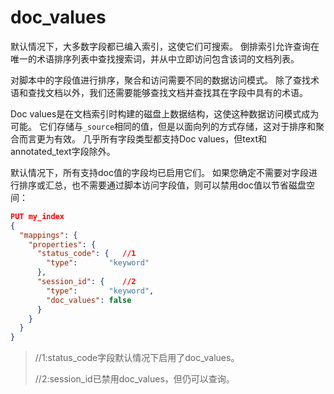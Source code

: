 # doc_values

默认情况下，大多数字段都已编入索引，这使它们可搜索。 倒排索引允许查询在唯一的术语排序列表中查找搜索词，并从中立即访问包含该词的文档列表。

对脚本中的字段值进行排序，聚合和访问需要不同的数据访问模式。 除了查找术语和查找文档以外，我们还需要能够查找文档并查找其在字段中具有的术语。

Doc values是在文档索引时构建的磁盘上数据结构，这使这种数据访问模式成为可能。 它们存储与`_source`相同的值，但是以面向列的方式存储，这对于排序和聚合而言更为有效。 几乎所有字段类型都支持Doc values，但text和annotated_text字段除外。

默认情况下，所有支持doc值的字段均已启用它们。 如果您确定不需要对字段进行排序或汇总，也不需要通过脚本访问字段值，则可以禁用doc值以节省磁盘空间：

```json
PUT my_index
{
  "mappings": {
    "properties": {
      "status_code": {   //1
        "type":       "keyword"
      },
      "session_id": {    //2
        "type":       "keyword",
        "doc_values": false
      }
    }
  }
}
```

> //1:status_code字段默认情况下启用了doc_values。
>
>
> //2:session_id已禁用doc_values，但仍可以查询。